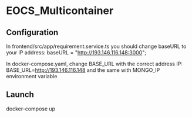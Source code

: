 # EOCS_Multicontainer

## Configuration

In frontend/src/app/requirement.service.ts you should change baseURL to your IP address:
  baseURL = "http://193.146.116.148:3000";

In docker-compose.yaml, change BASE_URL with the correct address IP:
BASE_URL=http://193.146.116.148
and the same with MONGO_IP environment variable

## Launch
docker-compose up
